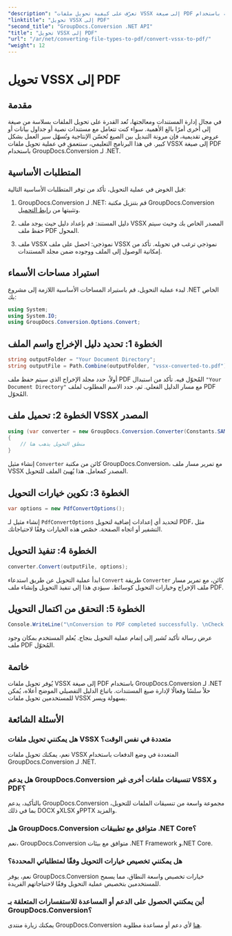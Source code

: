 ```yaml
---
"description": "تعرّف على كيفية تحويل ملفات VSSX إلى صيغة PDF بسهولة باستخدام GroupDocs.Conversion لـ .NET. بسّط سير عمل إدارة مستنداتك."
"linktitle": "تحويل VSSX إلى PDF"
"second_title": "GroupDocs.Conversion .NET API"
"title": "تحويل VSSX إلى PDF"
"url": "/ar/net/converting-file-types-to-pdf/convert-vssx-to-pdf/"
"weight": 12
---
```


# تحويل VSSX إلى PDF

## مقدمة
في مجال إدارة المستندات ومعالجتها، تُعد القدرة على تحويل الملفات بسلاسة من صيغة إلى أخرى أمرًا بالغ الأهمية. سواء كنت تتعامل مع مستندات نصية أو جداول بيانات أو عروض تقديمية، فإن مرونة التبديل بين الصيغ تُحسّن الإنتاجية وتُسهّل سير العمل بشكل كبير. في هذا البرنامج التعليمي، سنتعمق في عملية تحويل ملفات VSSX إلى صيغة PDF باستخدام GroupDocs.Conversion لـ .NET.
## المتطلبات الأساسية
قبل الخوض في عملية التحويل، تأكد من توفر المتطلبات الأساسية التالية:
1. GroupDocs.Conversion لـ .NET: قم بتنزيل مكتبة GroupDocs.Conversion وتثبيتها من [رابط التحميل](https://releases.groupdocs.com/conversion/net/).
   
2. دليل المستند: قم بإعداد دليل حيث يوجد ملف VSSX المصدر الخاص بك وحيث سيتم حفظ ملف PDF المحول.
3. ملف VSSX نموذجي: احصل على ملف VSSX نموذجي ترغب في تحويله. تأكد من إمكانية الوصول إلى الملف ووجوده ضمن مجلد المستندات.

## استيراد مساحات الأسماء
لبدء عملية التحويل، قم باستيراد المساحات الأساسية اللازمة إلى مشروع .NET الخاص بك:
```csharp
using System;
using System.IO;
using GroupDocs.Conversion.Options.Convert;
```

## الخطوة 1: تحديد دليل الإخراج واسم الملف
```csharp
string outputFolder = "Your Document Directory";
string outputFile = Path.Combine(outputFolder, "vssx-converted-to.pdf");
```
أولاً، حدد مجلد الإخراج الذي سيتم حفظ ملف PDF المُحوّل فيه. تأكد من استبدال `"Your Document Directory"` مع مسار الدليل الفعلي. ثم، حدد الاسم المطلوب لملف PDF المُحوّل.
## الخطوة 2: تحميل ملف VSSX المصدر
```csharp
using (var converter = new GroupDocs.Conversion.Converter(Constants.SAMPLE_VSSX))
{
    // منطق التحويل يذهب هنا
}
```
إنشاء مثيل `Converter` كائن من مكتبة GroupDocs.Conversion، مع تمرير مسار ملف VSSX المصدر كمعامل. هذا يُهيئ الملف للتحويل.
## الخطوة 3: تكوين خيارات التحويل
```csharp
var options = new PdfConvertOptions();
```
إنشاء مثيل لـ `PdfConvertOptions` لتحديد أي إعدادات إضافية لتحويل PDF، مثل التشفير أو اتجاه الصفحة. خصّص هذه الخيارات وفقًا لاحتياجاتك.
## الخطوة 4: تنفيذ التحويل
```csharp
converter.Convert(outputFile, options);
```
ابدأ عملية التحويل عن طريق استدعاء `Convert` طريقة `Converter` كائن، مع تمرير مسار ملف الإخراج وخيارات التحويل كوسائط. سيؤدي هذا إلى تنفيذ التحويل وإنشاء ملف PDF.
## الخطوة 5: التحقق من اكتمال التحويل
```csharp
Console.WriteLine("\nConversion to PDF completed successfully. \nCheck output in {0}", outputFolder);
```
عرض رسالة تأكيد تُشير إلى إتمام عملية التحويل بنجاح. يُعلم المستخدم بمكان وجود ملف PDF المُحوّل.

## خاتمة
يُوفر تحويل ملفات VSSX إلى صيغة PDF باستخدام GroupDocs.Conversion لـ .NET حلاً سلسًا وفعالًا لإدارة صيغ المستندات. باتباع الدليل التفصيلي الموضح أعلاه، يُمكن للمستخدمين تحويل ملفات VSSX بسهولة ويسر.
## الأسئلة الشائعة
### هل يمكنني تحويل ملفات VSSX متعددة في نفس الوقت؟
نعم، يمكنك تحويل ملفات VSSX المتعددة في وضع الدفعات باستخدام GroupDocs.Conversion لـ .NET.
### هل يدعم GroupDocs.Conversion تنسيقات ملفات أخرى غير VSSX و PDF؟
بالتأكيد، يدعم GroupDocs.Conversion مجموعة واسعة من تنسيقات الملفات للتحويل، بما في ذلك DOCX وXLSX وPPTX والمزيد.
### هل GroupDocs.Conversion متوافق مع تطبيقات .NET Core؟
نعم، GroupDocs.Conversion متوافق مع بيئات .NET Framework و.NET Core.
### هل يمكنني تخصيص خيارات التحويل وفقًا لمتطلباتي المحددة؟
نعم، يوفر GroupDocs.Conversion خيارات تخصيص واسعة النطاق، مما يسمح للمستخدمين بتخصيص عملية التحويل وفقًا لاحتياجاتهم الفريدة.
### أين يمكنني الحصول على الدعم أو المساعدة للاستفسارات المتعلقة بـ GroupDocs.Conversion؟
يمكنك زيارة منتدى GroupDocs.Conversion [هنا](https://forum.groupdocs.com/c/conversion/11) لأي دعم أو مساعدة مطلوبة.